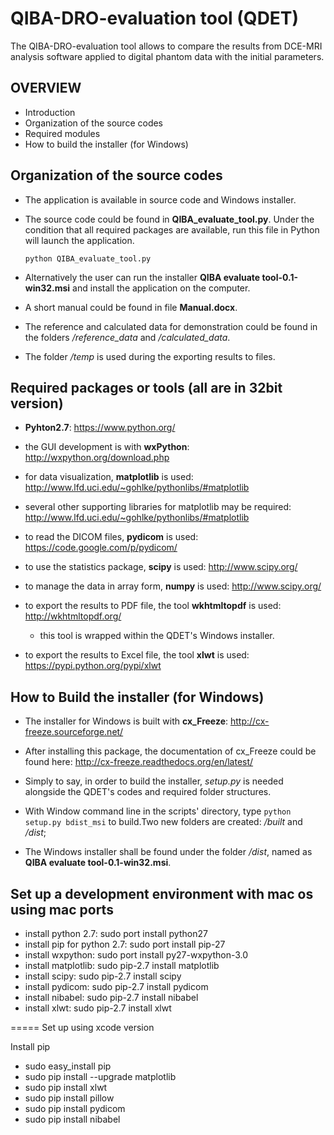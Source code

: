 
# QIBA-DRO-evaluation tool (QDET)

The QIBA-DRO-evaluation tool allows to compare the results from DCE-MRI analysis software applied to digital phantom data with the initial parameters.

OVERVIEW
----------

* Introduction
* Organization of the source codes
* Required modules
* How to build the installer (for Windows)

Organization of the source codes
----------

* The application is available in source code and Windows installer.
* The source code could be found in **QIBA_evaluate_tool.py**. Under the condition that all required packages are available, run this file in Python will launch the application.
    ```
    python QIBA_evaluate_tool.py
    ```

* Alternatively the user can run the installer **QIBA evaluate tool-0.1-win32.msi** and install the application on the computer.

* A short manual could be found in file **Manual.docx**. 

* The reference and calculated data for demonstration could be found in the folders */reference_data* and */calculated_data*. 

* The folder */temp* is used during the exporting results to files.


Required packages or tools (all are in 32bit version)
----------

* **Pyhton2.7**: https://www.python.org/

* the GUI development is with **wxPython**:  http://wxpython.org/download.php

* for data visualization, **matplotlib** is used: http://www.lfd.uci.edu/~gohlke/pythonlibs/#matplotlib

* several other supporting libraries for matplotlib may be required: http://www.lfd.uci.edu/~gohlke/pythonlibs/#matplotlib

* to read the DICOM files, **pydicom** is used: https://code.google.com/p/pydicom/

* to use the statistics package, **scipy** is used: http://www.scipy.org/

* to manage the data in array form, **numpy** is used: http://www.scipy.org/

* to export the results to PDF file, the tool **wkhtmltopdf** is used: http://wkhtmltopdf.org/
    * this tool is wrapped within the QDET's Windows installer.
	
* to export the results to Excel file, the tool **xlwt** is used: https://pypi.python.org/pypi/xlwt

How to Build the installer (for Windows) 
----------

* The installer for Windows is built with **cx_Freeze**: http://cx-freeze.sourceforge.net/

* After installing this package, the documentation of cx_Freeze could be found here: http://cx-freeze.readthedocs.org/en/latest/

* Simply to say, in order to build the installer, *setup.py* is needed alongside the QDET's codes and required folder structures.

* With Window command line in the scripts' directory, type 
    ```python setup.py bdist_msi```
to build.Two new folders are created: */built* and */dist*;

* The Windows installer shall be found under the folder */dist*, named as **QIBA evaluate tool-0.1-win32.msi**.

Set up a development environment with mac os using mac ports
-----------

* install python 2.7: sudo port install python27
* install pip for python 2.7: sudo port install pip-27
* install wxpython: sudo port install py27-wxpython-3.0
* install matplotlib: sudo pip-2.7 install matplotlib
* install scipy: sudo pip-2.7 install scipy
* install pydicom: sudo pip-2.7 install pydicom
* install nibabel: sudo pip-2.7 install nibabel
* install xlwt: sudo pip-2.7 install xlwt


=====
Set up using xcode version

Install pip

* sudo easy_install pip
* sudo pip install --upgrade matplotlib
* sudo pip install xlwt
* sudo pip install pillow
* sudo pip install pydicom
* sudo pip install nibabel

